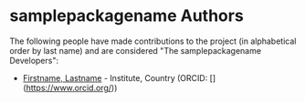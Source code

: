 # samplepackagename Authors

The following people have made contributions to the project (in alphabetical
order by last name) and are considered "The samplepackagename Developers":

* [Firstname, Lastname](https://github.com/<username>) - Institute, Country (ORCID: [<your ORCID>](https://www.orcid.org/<your ORCID>))
